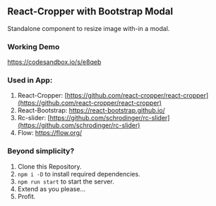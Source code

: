 ## React-Cropper with Bootstrap Modal
Standalone component to resize image with-in a modal.

### Working Demo
https://codesandbox.io/s/e8qeb

### Used in App:
1. React-Cropper: [https://github.com/react-cropper/react-cropper](https://github.com/react-cropper/react-cropper)
3. React-Bootstrap: https://react-bootstrap.github.io/
1. Rc-slider: [https://github.com/schrodinger/rc-slider](https://github.com/schrodinger/rc-slider)
4. Flow: https://flow.org/

### Beyond simplicity?
1. Clone this Repository.
2. `npm i -D` to install required dependencies.
3. `npm run start` to start the server.
4. Extend as you please...
5. Profit.

